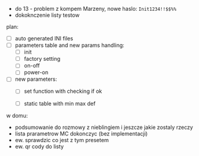 - do 13 - problem z kompem Marzeny, nowe haslo: ``Init1234!!$$%%``
- dokoknczenie listy testow


plan:
- [ ] auto generated INI files
- [ ] parameters table and new params handling:
	- [ ]  init
	- [ ] factory setting
	- [ ] on-off
	- [ ] power-on
- [ ] new parameters:
	- [ ] set function with checking if ok
	- [ ] static table with min max def



w domu:
- podsumowanie do rozmowy z nieblingiem i jeszcze jakie zostaly rzeczy 
- lista prarametrow MC dokonczyc (bez implementacji)
- ew. sprawdzic co jest z tym presetem
- ew. qr cody do listy